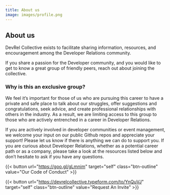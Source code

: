 ```yaml
---
title: About us
image: images/profile.png
---
```

## About us
DevRel Collective exists to facilitate sharing information, resources, and encouragement among the Developer Relations community.

If you share a passion for the Developer community, and you would like to get to know a great group of friendly peers, reach out about joining the collective.

### Why is this an exclusive group?
We feel it’s important for those of us who are pursuing this career to have a private and safe place to talk about our struggles, offer suggestions and congratulations, seek advice, and create professional relationships with others in the industry. As a result, we are limiting access to this group to those who are actively entrenched in a career in Developer Relations.

If you are actively involved in developer communities or event management, we welcome your input on our public Github repos and appreciate your support! Please let us know if there is anything we can do to support you. If you are curious about Developer Relations, whether as a potential career path or as a company, please take a look at the resources listed below and don’t hesitate to ask if you have any questions.

{{< button url="https://goo.gl/gLmnim" target="self" class="btn-outline" value="Our Code of Conduct" >}}

{{< button url="https://devrelcollective.typeform.com/to/YnQuVJ" target="self" class="btn-outline" value="Request An Invite" >}}